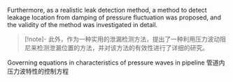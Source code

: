 
Furthermore, as a realistic leak detection method, a method to detect leakage location from damping of pressure fluctuation was proposed, and the validity of the method was investigated in detail.
> [!note]-
此外，作为一种实用的泄漏检测方法，提出了一种利用压力波动阻尼来检测泄漏位置的方法，并对该方法的有效性进行了详细的研究。


Governing equations in characteristics of pressure waves in pipeline 
管道内压力波特性的控制方程 